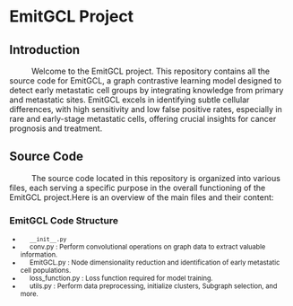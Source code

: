# EmitGCL Project

## Introduction

&nbsp;&nbsp;&nbsp;&nbsp;&nbsp;&nbsp;&nbsp;&nbsp;&nbsp;&nbsp;Welcome to the EmitGCL project. This repository contains all the source code for EmitGCL, a graph contrastive learning model designed to detect early metastatic cell groups by integrating knowledge from primary and metastatic sites. EmitGCL excels in identifying subtle cellular differences, with high sensitivity and low false positive rates, especially in rare and early-stage metastatic cells, offering crucial insights for cancer prognosis and treatment.

## Source Code

&nbsp;&nbsp;&nbsp;&nbsp;&nbsp;&nbsp;&nbsp;&nbsp;&nbsp;&nbsp;The source code located in this repository is organized into various files, each serving a specific purpose in the overall functioning of the EmitGCL project.Here is an overview of the main files and their content:

### EmitGCL Code Structure

<small>
  
- &nbsp;&nbsp;&nbsp;&nbsp;&nbsp;`__init__.py`
- &nbsp;&nbsp;&nbsp;&nbsp;&nbsp;conv.py : Perform convolutional operations on graph data to extract valuable information.  
- &nbsp;&nbsp;&nbsp;&nbsp;&nbsp;EmitGCL.py : Node dimensionality reduction and identification of early metastatic cell populations.
- &nbsp;&nbsp;&nbsp;&nbsp;&nbsp;loss_function.py : Loss function required for model training. 
- &nbsp;&nbsp;&nbsp;&nbsp;&nbsp;utils.py : Perform data preprocessing, initialize clusters, Subgraph selection, and more.

</small>

